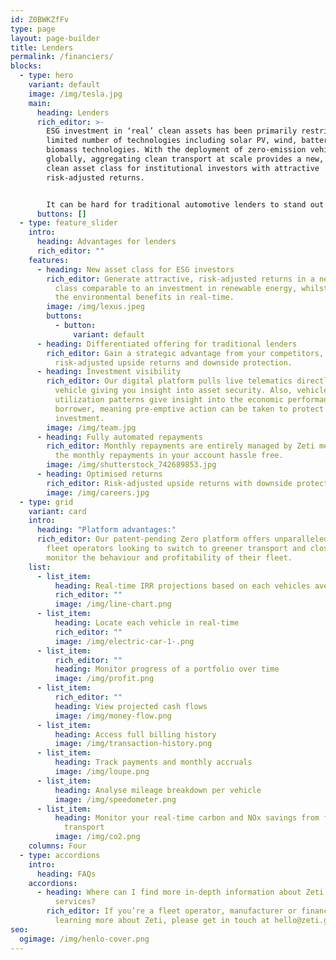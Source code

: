 ```yaml
---
id: Z0BWKZfFv
type: page
layout: page-builder
title: Lenders
permalink: /financiers/
blocks:
  - type: hero
    variant: default
    image: /img/tesla.jpg
    main:
      heading: Lenders
      rich_editor: >-
        ESG investment in ‘real’ clean assets has been primarily restricted to a
        limited number of technologies including solar PV, wind, battery and
        biomass technologies. With the deployment of zero-emission vehicles
        globally, aggregating clean transport at scale provides a new, proven
        clean asset class for institutional investors with attractive
        risk-adjusted returns.


        It can be hard for traditional automotive lenders to stand out in a crowded market. Zeti can help such lenders differentiate their offering and have a strategic advantage in securing customers whilst generating attractive risk-adjusted returns and gaining operational insight.
      buttons: []
  - type: feature_slider
    intro:
      heading: Advantages for lenders
      rich_editor: ""
    features:
      - heading: New asset class for ESG investors
        rich_editor: Generate attractive, risk-adjusted returns in a new clean asset
          class comparable to an investment in renewable energy, whilst tracking
          the environmental benefits in real-time.
        image: /img/lexus.jpeg
        buttons:
          - button:
              variant: default
      - heading: Differentiated offering for traditional lenders
        rich_editor: Gain a strategic advantage from your competitors, with
          risk-adjusted upside returns and downside protection.
      - heading: Investment visibility
        rich_editor: Our digital platform pulls live telematics directly from each
          vehicle giving you insight into asset security. Also, vehicle
          utilization patterns give insight into the economic performance of the
          borrower, meaning pre-emptive action can be taken to protect your
          investment.
        image: /img/team.jpg
      - heading: Fully automated repayments
        rich_editor: Monthly repayments are entirely managed by Zeti meaning you'll see
          the monthly repayments in your account hassle free.
        image: /img/shutterstock_742689853.jpg
      - heading: Optimised returns
        rich_editor: Risk-adjusted upside returns with downside protection.
        image: /img/careers.jpg
  - type: grid
    variant: card
    intro:
      heading: "Platform advantages:"
      rich_editor: Our patent-pending Zero platform offers unparalleled insight for
        fleet operators looking to switch to greener transport and closely
        monitor the behaviour and profitability of their fleet.
    list:
      - list_item:
          heading: Real-time IRR projections based on each vehicles average mileage
          rich_editor: ""
          image: /img/line-chart.png
      - list_item:
          heading: Locate each vehicle in real-time
          rich_editor: ""
          image: /img/electric-car-1-.png
      - list_item:
          rich_editor: ""
          heading: Monitor progress of a portfolio over time
          image: /img/profit.png
      - list_item:
          rich_editor: ""
          heading: View projected cash flows
          image: /img/money-flow.png
      - list_item:
          heading: Access full billing history
          image: /img/transaction-history.png
      - list_item:
          heading: Track payments and monthly accruals
          image: /img/loupe.png
      - list_item:
          heading: Analyse mileage breakdown per vehicle
          image: /img/speedometer.png
      - list_item:
          heading: Monitor your real-time carbon and NOx savings from financing clean
            transport
          image: /img/co2.png
    columns: Four
  - type: accordions
    intro:
      heading: FAQs
    accordions:
      - heading: Where can I find more in-depth information about Zeti's products and
          services?
        rich_editor: If you’re a fleet operator, manufacturer or financier interested in
          learning more about Zeti, please get in touch at hello@zeti.group.
seo:
  ogimage: /img/henlo-cover.png
---
```

